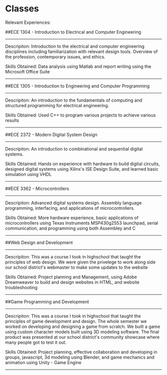 # Classes 

Relevant Experiences: 

##ECE 1304 - Introduction to Electrical and Computer Engineering
***
Descripiton: Introduction to the electrical and computer engineering disciplines including familiarization with relevant design tools. Overview of the profession, contemporary issues, and ethics.

Skills Obtained: Data analysis using Matlab and report writing using the Microsoft Office Suite
***

##ECE 1305 - Introduction to Engineering and Computer Programming
***
Descripiton: An introduction to the fundamentals of computing and structured programming for electrical engineering.

Skills Obtained: Used C++ to program various projects to achieve various results
***

##ECE 2372 - Modern Digital System Design
***
Descripiton: An introduction to combinational and sequential digital systems.

Skills Obtained: Hands on experience with hardware to build digital circuits, designed digital systems using Xilinx's ISE Design Suite, and learned basic simulation using VHDL
***

##ECE 3362 - Microcontrollers
***
Descripiton: Advanced digital systems design. Assembly language programming, interfacing, and applications of microcontrollers.

Skills Obtained: More hardware experience, basic applications of microcontrollers using Texas Instruments MSP430g2553 launchpad, serial communication, and programming using both Assembley and C
***

##Web Design and Development
***
Descripiton: This was a course I took in highschool that taught the principles of web design. We were given the privelege to work along side our school district's webmaster to make some updates to the website

Skills Obtained: Project planning and Management, using Adobe Dreamweaver to build and design websites in HTML, and website troubleshooting
***

##Game Programming and Development
***
Descripiton: This was a course I took in highschool that taught the principles of game development and design. The whole semester we worked on developing and designing a game from scratch. We built a game using custom character models built using 3D modeling software. The final product was presented at our school district's community showcase where many people got to test it out.

Skills Obtained: Project planning, effective collaboration and developing in groups, javascript, 3d modeling using Blender, and game mechanics and animation using Unity - Game Engine
***
